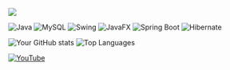 ![](https://komarev.com/ghpvc/?username=renboy1222&color=green)

![Java](https://img.shields.io/badge/Java-ED8B00?style=for-the-badge&logo=java&logoColor=white)
![MySQL](https://img.shields.io/badge/MySQL-4479A1?style=for-the-badge&logo=mysql&logoColor=white)
![Swing](https://img.shields.io/badge/Swing-696969?style=for-the-badge&logo=java&logoColor=white)
![JavaFX](https://img.shields.io/badge/JavaFx-FF8C00?style=for-the-badge&logo=java&logoColor=white)
![Spring Boot](https://img.shields.io/badge/SpringBoot-008000?style=for-the-badge&logo=java&logoColor=white)
![Hibernate](https://img.shields.io/badge/Hibernate-4682B4?style=for-the-badge&logo=java&logoColor=white) 

![Your GitHub stats](https://github-readme-stats.vercel.app/api?username=renboy1222&show_icons=true&theme=radical)  ![Top Languages](https://github-readme-stats.vercel.app/api/top-langs/?username=renboy1222&layout=compact&theme=radical)


[![YouTube](https://img.shields.io/badge/YouTube-red?style=flat&logo=youtube)](https://www.youtube.com/@javaprogrammingwithaldrin6583)




